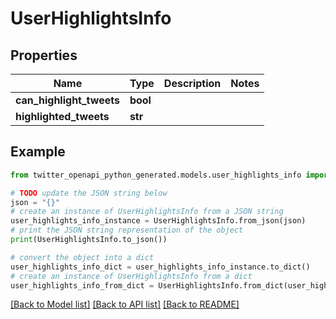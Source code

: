 # UserHighlightsInfo


## Properties

Name | Type | Description | Notes
------------ | ------------- | ------------- | -------------
**can_highlight_tweets** | **bool** |  | 
**highlighted_tweets** | **str** |  | 

## Example

```python
from twitter_openapi_python_generated.models.user_highlights_info import UserHighlightsInfo

# TODO update the JSON string below
json = "{}"
# create an instance of UserHighlightsInfo from a JSON string
user_highlights_info_instance = UserHighlightsInfo.from_json(json)
# print the JSON string representation of the object
print(UserHighlightsInfo.to_json())

# convert the object into a dict
user_highlights_info_dict = user_highlights_info_instance.to_dict()
# create an instance of UserHighlightsInfo from a dict
user_highlights_info_from_dict = UserHighlightsInfo.from_dict(user_highlights_info_dict)
```
[[Back to Model list]](../README.md#documentation-for-models) [[Back to API list]](../README.md#documentation-for-api-endpoints) [[Back to README]](../README.md)


